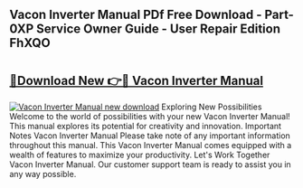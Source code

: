 ## Vacon Inverter Manual PDf Free Download - Part-0XP Service Owner Guide - User Repair Edition FhXQO

# <h2><a href="http://cf16613.oget.top/?id=Vacon+Inverter+Manual">🔗Download New 👉🔴 Vacon Inverter Manual</a></h2>

[![Vacon Inverter Manual new download](https://i.imgur.com/5g1atiW.png)](http://cf16613.oget.top/?id=Vacon+Inverter+Manual)
Exploring New Possibilities Welcome to the world of possibilities with your new Vacon Inverter Manual! This manual explores its potential for creativity and innovation. Important Notes Vacon Inverter Manual Please take note of any important information throughout this manual. This Vacon Inverter Manual comes equipped with a wealth of features to maximize your productivity. Let's Work Together Vacon Inverter Manual. Our customer support team is ready to assist you in any way possible.
